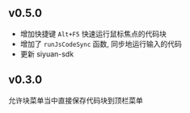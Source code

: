 ## v0.5.0

- 增加快捷键 `Alt+F5` 快速运行鼠标焦点的代码块
- 增加了 `runJsCodeSync` 函数, 同步地运行输入的代码
- 更新 siyuan-sdk

## v0.3.0

允许块菜单当中直接保存代码块到顶栏菜单
